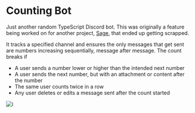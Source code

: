 # Counting Bot
Just another random TypeScript Discord bot. This was originally a feature being worked on for another project, [Sage](https://github.com/ud-cis-discord/Sage), that ended up getting scrapped.

It tracks a specified channel and ensures the only messages that get sent are numbers increasing sequentially, message after message. The count breaks if
- A user sends a number lower or higher than the intended next number
- A user sends the next number, but with an attachment or content after the number
- The same user counts twice in a row
- Any user deletes or edits a message sent after the count started

![i](https://i.imgur.com/LZIwH82.png)